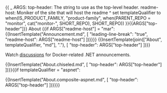 {{
    _ ARGS:
      top-header: The string to use as the top-level header.
      readme-host: Moniker of the site that will host the readme ^
    set templateQualifier to when(IS_PRODUCT_FAMILY,
        "product-family",
        when(PARENT_REPO = "monitor", cat("monitor-", SHORT_REPO), SHORT_REPO))
}}{{ARGS["top-header"]}} About
{{if ARGS["readme-host"] = "mar":{{InsertTemplate("Announcement.md",
  [
    "leading-line-break": "true",
    "readme-host": ARGS["readme-host"]
  ])}}}}
{{InsertTemplate(join(["About", templateQualifier, "md"], "."), [ "top-header": ARGS["top-header"] ])}}

Watch [discussions](https://github.com/dotnet/dotnet-docker/discussions/categories/announcements) for Docker-related .NET announcements.

{{InsertTemplate("About.chiseled.md", [ "top-header": ARGS["top-header"] ])}}{{if templateQualifier = "aspnet":

{{InsertTemplate("About.composite-aspnet.md", [ "top-header": ARGS["top-header"] ])}}}}
